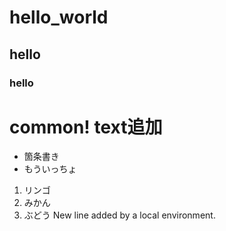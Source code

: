 # hello_world

## hello

### hello

# common! text追加

- 箇条書き
- もういっちょ

1. リンゴ
2. みかん
3. ぶどう
 New line added by a local environment.
